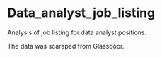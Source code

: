# Data_analyst_job_listing

Analysis of job listing for data analyst positions.

The data was scaraped from Glassdoor.

